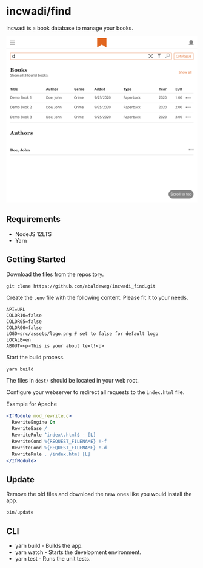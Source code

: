 # incwadi/find

incwadi is a book database to manage your books.

![incwadi](screenshot.png)

## Requirements

- NodeJS 12LTS
- Yarn

## Getting Started

Download the files from the repository.

```shell
git clone https://github.com/abaldeweg/incwadi_find.git
```

Create the `.env` file with the following content. Please fit it to your needs.

```shell
API=URL
COLOR10=false
COLOR05=false
COLOR00=false
LOGO=src/assets/logo.png # set to false for default logo
LOCALE=en
ABOUT=<p>This is your about text!<p>
```

Start the build process.

```shell
yarn build
```

The files in `dest/` should be located in your web root.

Configure your webserver to redirect all requests to the `index.html` file.

Example for Apache

```apache
<IfModule mod_rewrite.c>
  RewriteEngine On
  RewriteBase /
  RewriteRule ^index\.html$ - [L]
  RewriteCond %{REQUEST_FILENAME} !-f
  RewriteCond %{REQUEST_FILENAME} !-d
  RewriteRule . /index.html [L]
</IfModule>
```

## Update

Remove the old files and download the new ones like you would install the app.

```shell
bin/update
```

## CLI

- yarn build - Builds the app.
- yarn watch - Starts the development environment.
- yarn test - Runs the unit tests.
